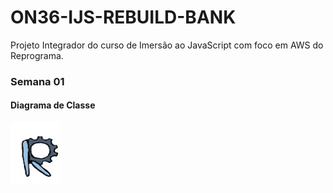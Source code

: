 # ON36-IJS-REBUILD-BANK
 Projeto Integrador do curso de Imersão ao JavaScript com foco em AWS do Reprograma.

 ### Semana 01
#### Diagrama de Classe

 <p><a align="center"><img src="https://github.com/lrolivera/ON36-IJS-REBUILD-BANK/blob/main/rebuild-bank-espoco.png" width="80" height="100"</a> </p>
